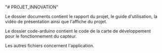 "# PROJET_INNOVATION" 

Le dossier documents contient le rapport du projet, le guide d'utilisation, la vidéo de présentation ainsi que l'affiche du projet.

Le dossier code-arduino contient le code de la carte de développement pour le fonctionnement du capteur.

Les autres fichiers concernent l'application.
